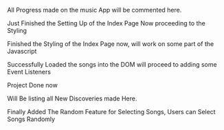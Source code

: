 All Progress made on the music App will be commented here.

Just Finished the Setting Up of the Index Page
Now proceeding to the Styling

Finished the Styling of the Index Page now, will work on some part of the Javascript

Successfully Loaded the songs into the DOM will proceed to adding some Event Listeners

Project Done now

Will Be listing all New Discoveries made Here.

Finally Added The Random Feature for Selecting Songs, Users can Select Songs Randomly
